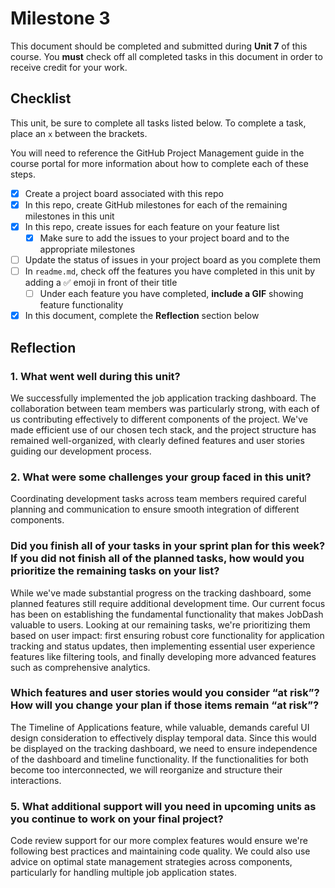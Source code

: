 # Milestone 3

This document should be completed and submitted during **Unit 7** of this course. You **must** check off all completed tasks in this document in order to receive credit for your work.

## Checklist

This unit, be sure to complete all tasks listed below. To complete a task, place an `x` between the brackets.

You will need to reference the GitHub Project Management guide in the course portal for more information about how to complete each of these steps.

- [x] Create a project board associated with this repo
- [x] In this repo, create GitHub milestones for each of the remaining milestones in this unit
- [x] In this repo, create issues for each feature on your feature list
  - [x] Make sure to add the issues to your project board and to the appropriate milestones
- [ ] Update the status of issues in your project board as you complete them
- [ ] In `readme.md`, check off the features you have completed in this unit by adding a ✅ emoji in front of their title
  - [ ] Under each feature you have completed, **include a GIF** showing feature functionality
- [x] In this document, complete the **Reflection** section below

## Reflection

### 1. What went well during this unit?

We successfully implemented the job application tracking dashboard. The collaboration between team members was particularly strong, with each of us contributing effectively to different components of the project. We've made efficient use of our chosen tech stack, and the project structure has remained well-organized, with clearly defined features and user stories guiding our development process.

### 2. What were some challenges your group faced in this unit?

Coordinating development tasks across team members required careful planning and communication to ensure smooth integration of different components. 

### Did you finish all of your tasks in your sprint plan for this week? If you did not finish all of the planned tasks, how would you prioritize the remaining tasks on your list?

While we've made substantial progress on the tracking dashboard, some planned features still require additional development time. Our current focus has been on establishing the fundamental functionality that makes JobDash valuable to users. Looking at our remaining tasks, we're prioritizing them based on user impact: first ensuring robust core functionality for application tracking and status updates, then implementing essential user experience features like filtering tools, and finally developing more advanced features such as comprehensive analytics. 

### Which features and user stories would you consider “at risk”? How will you change your plan if those items remain “at risk”?

The Timeline of Applications feature, while valuable, demands careful UI design consideration to effectively display temporal data. Since this would be displayed on the tracking dashboard, we need to ensure independence of the dashboard and timeline functionality. If the functionalities for both become too interconnected, we will reorganize and structure their interactions.

### 5. What additional support will you need in upcoming units as you continue to work on your final project?

Code review support for our more complex features would ensure we're following best practices and maintaining code quality. We could also use advice on optimal state management strategies across components, particularly for handling multiple job application states.
